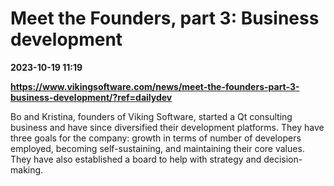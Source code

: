 # Meet the Founders, part 3: Business development

**2023-10-19 11:19**

**https://www.vikingsoftware.com/news/meet-the-founders-part-3-business-development/?ref=dailydev**

Bo and Kristina, founders of Viking Software, started a Qt consulting business and have since diversified their development platforms. They have three goals for the company: growth in terms of number of developers employed, becoming self-sustaining, and maintaining their core values. They have also established a board to help with strategy and decision-making.
